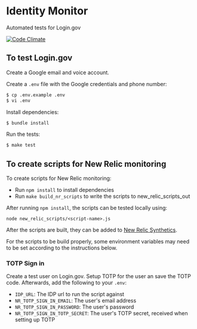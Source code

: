 Identity Monitor
================

Automated tests for Login.gov

[![Code Climate](https://codeclimate.com/github/18F/identity-monitor/badges/gpa.svg)](https://codeclimate.com/github/18F/identity-monitor)


To test Login.gov
-----------------

Create a Google email and voice account.

Create a `.env` file with the Google credentials and phone number:

```bash
$ cp .env.example .env
$ vi .env
```

Install dependencies:

```bash
$ bundle install
```

Run the tests:

```bash
$ make test
```

To create scripts for New Relic monitoring
------------------------------------------

To create scripts for New Relic monitoring:

- Run `npm install` to install dependencies
- Run `make build_nr_scripts` to write the scripts to new_relic_scripts_out

After running `npm install`, the scripts can be tested locally using:

```
node new_relic_scripts/<script-name>.js
```

After the scripts are built, they can be added to
[New Relic Synthetics](https://docs.newrelic.com/docs/synthetics/new-relic-synthetics/using-monitors/add-edit-monitors).

For the scripts to be build properly, some environment variables may need to be
set according to the instructions below.

### TOTP Sign in

Create a test user on Login.gov. Setup TOTP for the user an save the TOTP code.
Afterwards, add the following to your `.env`:

- `IDP_URL`: The IDP url to run the script against
- `NR_TOTP_SIGN_IN_EMAIL`: The user's email address
- `NR_TOTP_SIGN_IN_PASSWORD`: The user's password
- `NR_TOTP_SIGN_IN_TOTP_SECRET`: The user's TOTP secret, received when setting
   up TOTP
